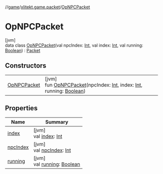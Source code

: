 //[game](../../../index.md)/[xlitekt.game.packet](../index.md)/[OpNPCPacket](index.md)

# OpNPCPacket

[jvm]\
data class [OpNPCPacket](index.md)(val npcIndex: [Int](https://kotlinlang.org/api/latest/jvm/stdlib/kotlin/-int/index.html), val index: [Int](https://kotlinlang.org/api/latest/jvm/stdlib/kotlin/-int/index.html), val running: [Boolean](https://kotlinlang.org/api/latest/jvm/stdlib/kotlin/-boolean/index.html)) : [Packet](../-packet/index.md)

## Constructors

| | |
|---|---|
| [OpNPCPacket](-op-n-p-c-packet.md) | [jvm]<br>fun [OpNPCPacket](-op-n-p-c-packet.md)(npcIndex: [Int](https://kotlinlang.org/api/latest/jvm/stdlib/kotlin/-int/index.html), index: [Int](https://kotlinlang.org/api/latest/jvm/stdlib/kotlin/-int/index.html), running: [Boolean](https://kotlinlang.org/api/latest/jvm/stdlib/kotlin/-boolean/index.html)) |

## Properties

| Name | Summary |
|---|---|
| [index](--index--.md) | [jvm]<br>val [index](--index--.md): [Int](https://kotlinlang.org/api/latest/jvm/stdlib/kotlin/-int/index.html) |
| [npcIndex](npc-index.md) | [jvm]<br>val [npcIndex](npc-index.md): [Int](https://kotlinlang.org/api/latest/jvm/stdlib/kotlin/-int/index.html) |
| [running](running.md) | [jvm]<br>val [running](running.md): [Boolean](https://kotlinlang.org/api/latest/jvm/stdlib/kotlin/-boolean/index.html) |
